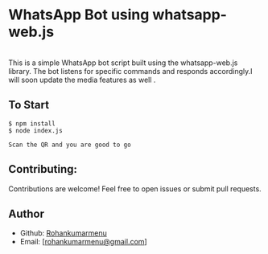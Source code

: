 # WhatsApp Bot using whatsapp-web.js
<br/>
This is a simple WhatsApp bot script built using the whatsapp-web.js library. The bot listens for specific commands and responds accordingly.I will soon update the media features as well .


## To Start

```
$ npm install
$ node index.js

Scan the QR and you are good to go

```

## Contributing:
Contributions are welcome! Feel free to open issues or submit pull requests.

## Author
- Github: [Rohankumarmenu](https://github.com/Rohankumarmenu)
- Email: [rohankumarmenu@gmail.com]
